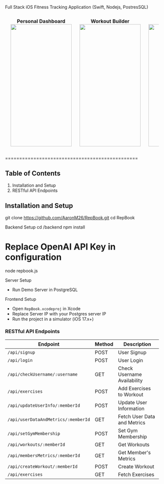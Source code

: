 Full Stack iOS Fitness Tracking Application (Swift, Nodejs, PostresSQL) 

<table style="border-collapse: separate; border-spacing: 10px;">
  <tr>
    <td style="text-align: center; vertical-align: top; width: 200px;">
      <strong>Personal Dashboard</strong><br>
      <img src="https://github.com/user-attachments/assets/5ba9fb6a-a443-4630-a410-58f050833e32" width="200" height="400" />
    </td>
    <td style="text-align: center; vertical-align: top; width: 200px;">
      <strong>Workout Builder</strong><br>
      <img src="https://github.com/user-attachments/assets/fd344156-c0f8-4005-a561-59f4ff8404c2" width="200" height="400" />
    </td>
    <td style="text-align: center; vertical-align: top; width: 200px;">
      <strong>AI-Assistant</strong><br>
      <img src="https://github.com/user-attachments/assets/0aa57b5b-f10f-408f-888f-5286a79993cd" width="200" height="400" />
    </td>
  </tr>
</table>



===============================================

Table of Contents
-----------------
1. Installation and Setup
2. RESTful API Endpoints

Installation and Setup
-----------------------
git clone https://github.com/AaronM26/RepBook.git
cd RepBook

  Backend Setup
cd /backend
npm install
# Replace OpenAI API Key in configuration
node repbook.js

Server Setup
- Run Demo Server in PostgreSQL

Frontend Setup
- Open `RepBook.xcodeproj` in Xcode
- Replace Server IP with your Postgres server IP
- Run the project in a simulator (iOS 17.x+)

### RESTful API Endpoints

| Endpoint                          | Method | Description                  |
|-----------------------------------|--------|------------------------------|
| `/api/signup`                     | POST   | User Signup                  |
| `/api/login`                      | POST   | User Login                   |
| `/api/checkUsername/:username`    | GET    | Check Username Availability  |
| `/api/exercises`                  | POST   | Add Exercises to Workout     |
| `/api/updateUserInfo/:memberId`   | POST   | Update User Information      |
| `/api/userDataAndMetrics/:memberId`| GET   | Fetch User Data and Metrics  |
| `/api/setGymMembership`           | POST   | Set Gym Membership           |
| `/api/workouts/:memberId`         | GET    | Get Workouts                 |
| `/api/membersMetrics/:memberId`   | GET    | Get Member's Metrics         |
| `/api/createWorkout/:memberId`    | POST   | Create Workout               |
| `/api/exercises`                  | GET    | Fetch Exercises              |